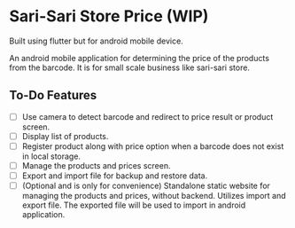 # Sari-Sari Store Price (WIP)

Built using flutter but for android mobile device.

An android mobile application for determining the price of the products from the barcode. It is for small scale business like sari-sari store.

## To-Do Features
- [ ] Use camera to detect barcode and redirect to price result or product screen.
- [ ] Display list of products. 
- [ ] Register product along with price option when a barcode does not exist in local storage.
- [ ] Manage the products and prices screen.
- [ ] Export and import file for backup and restore data.
- [ ] (Optional and is only for convenience) Standalone static website for managing the products and prices, without backend. Utilizes import and export file. The exported file will be used to import in android application. 
